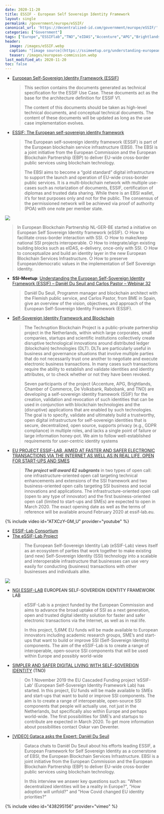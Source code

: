 ```yaml
---
date: 2020-11-20
title: ESSIF - European Self Sovereign Identity Framework
layout: single
permalink: /government/europe/eSSIF/
canonical_url: 'https://decentralized-id.com/government/europe/eSSIF/'
categories: ["Government"]
tags: ["Europe","ESSIFlab","TNO","eIDAS","Accenture","APG","Brightlands","De Volksbank","Rabobank","EBSI"]
header:
  image: /images/eSSIF.webp
  caption: "[image source](https://ssimeetup.org/understanding-european-self-sovereign-identity-framework-essif-daniel-du-seuil-carlos-pastor-webinar-32/)"
  teaser: /images/european-commission.webp
last_modified_at: 2020-11-20
toc: false
---
```


* [European Self-Sovereign Identity Framework (ESSIF)](https://ec.europa.eu/cefdigital/wiki/pages/viewpage.action?pageId=262505734)
  > This section contains the documents generated as technical specification for the ESSIF Use Case. These documents act as the base for the architecture definition for ESSIF V1.
  > 
  > The content of this documents should be taken as high-level technical documents, and conceptual technical documents. The content of these documents will be updated as long as the use case implementation evolves.
* [ESSIF: The European self-sovereign identity framework](https://medium.com/@SSI_Ambassador/essif-the-european-self-sovereign-identity-framework-4572f6875e12)
  > The European self-sovereign identity framework (ESSIF) is part of the European blockchain service infrastructure (EBSI). The EBSI is a joint initiative from the European Commission and the European Blockchain Partnership (EBP) to deliver EU-wide cross-border public services using blockchain technology.
  > 
  > The EBSI aims to become a “gold standard” digital infrastructure to support the launch and operation of EU-wide cross-border public services. It is a multi-blockchain network with multiple use-cases such as notarization of documents, ESSIF, certification of diplomas and trusted data sharing. While there is an EBSI wallet, it’s for test purposes only and not for the public. The consensus of the permissioned network will be achieved via proof of authority (POA) with one note per member state.

[![](https://i.imgur.com/KAMuWHB.png)](https://www.eesc.europa.eu/sites/default/files/files/1._panel_-_daniel_du_seuil.pdf)

> In European Blockchain Partnership NL-GER-BE started a initiative on
> European Self Sovereign Identity framework (eSSIF).
> ○ How to facilitate cross-border interaction with SSI.
> ○ How to make/keep national SSI projects interoperable.
> ○ How to integrate/align existing building blocks such as eIDAS, e-delivery, once-only with SSI.
> ○ How to conceptualize and build an identity layer in the new European Blockchain Services Infrastructure.
> ○ How to preserve European/democratic values in the implementation of Self Sovereign identity. 

* **SSI-Meetup**: [Understanding the European Self-Sovereign Identity Framework (ESSIF) – Daniël Du Seuil and Carlos Pastor – Webinar 32](https://ssimeetup.org/understanding-european-self-sovereign-identity-framework-essif-daniel-du-seuil-carlos-pastor-webinar-32/)
  > Daniël Du Seuil, Programm manager and blockchain architect with the Flemish public service, and Carlos Pastor, from BME in Spain, give an overview of the vision, objectives, and approach of the European Self-Sovereign Identity Framework (ESSIF).
* [Self-Sovereign Identity Framework and Blockchain](https://ercim-news.ercim.eu/en110/special/self-sovereign-identity-framework-and-blockchain)
  > The Techruption Blockchain Project is a public-private partnership project in the Netherlands, within which large corporates, small companies, startups and scientific institutions collectively create disruptive technological innovations around distributed ledger (blockchain) technologies (DLT). DLTs are particularly useful in business and governance situations that involve multiple parties that do not necessarily trust one another to negotiate and execute electronic business transactions. In many cases such transactions require the ability to establish and validate identities and identity attributes, or to check whether or not they have been revoked.
  > 
  > Seven participants of the project (Accenture, APG, Brightlands, Chamber of Commerce, De Volksbank, Rabobank, and TNO) are developing a self-sovereign identity framework (SSIF) for the creation, validation and revocation of such identities that can be used in conjunction with blockchain technologies and the (disruptive) applications that are enabled by such technologies. The goal is to specify, validate and ultimately build a trustworthy, open digital infrastructure for self-sovereign identities that is secure, decentralized, open source, supports privacy (e.g., GDPR compliance) in multiple roles, and lacks a single point of failure or large information honey-pot. We aim to follow well-established requirements for user-centric identity systems 
* [EU PROJECT ESSIF-LAB, AIMED AT FASTER AND SAFER ELECTRONIC TRANSACTIONS VIA THE INTERNET AS WELL AS IN REAL LIFE, OPEN FOR START-UPS AND SMES](https://www.tno.nl/en/about-tno/news/2019/12/eu-project-essif-lab-open-for-start-ups-and-smes/)
  > **_The project will award 62 subgrants_** in two types of open call: one infrastructure-oriented open call targeting technical enhancements and extensions of the SSI framework and two business-oriented open calls targeting SSI business and social innovations and applications. The infrastructure-oriented open call (open to any type of innovator) and the first business-oriented open call (limited to start-ups and SMEs) are expected to open in March 2020. The exact opening date as well as the terms of reference will be available around February 2020 at essif-lab.eu.

{% include video id="ATXCzY-GM_U" provider="youtube" %}

* [ESSIF-Lab Consortium](https://www.tno.nl/en/about-tno/news/2019/12/eu-project-essif-lab-open-for-start-ups-and-smes/)
* [The eSSIF-Lab Project](https://essif-lab.pages.grnet.gr/framework/docs/project)
  > The European Self-Sovereign Identity Lab (eSSIF-Lab) views itself as an ecosystem of parties that work together to make existing (and new) Self-Sovereign Identity (SSI) technology into a scalable and interoperable infrastructure that businesses can use very easily for conducting (business) transactions with other businesses and individuals alike.

![](https://i.imgur.com/96aQxGu.jpg)

* [NGI ESSIF-LAB](https://www.ngi.eu/ngi-projects/essif-lab/) EUROPEAN SELF-SOVEREIGN IDENTITY FRAMEWORK LAB
  > eSSIF-Lab is a project funded by the European Commission and aims to advance the broad uptake of SSI as a next generation, open and trusted digital identity solution for faster and safer electronic transactions via the Internet, as well as in real life.
  > 
  > In this project, 5,6M€ EU funds will be made available to European innovators including academic research groups, SME’s and start-ups that want to build or improve SSI (Self-Sovereign Identity) components. The aim of the eSSIF-Lab is to create a range of interoperable, open-source SSI components that will be used within Europe and possibly world-wide
* [SIMPLER AND SAFER DIGITAL LIVING WITH SELF-SOVEREIGN IDENTITY](https://www.tno.nl/en/focus-areas/information-communication-technology/roadmaps/data-sharing/ssi/) (TNO)
  > On 1 November 2019 the EU Cascaded Funding project ‘eSSIF-Lab’ (European Self-Sovereign Identity Framework Lab) has started. In this project, EU funds will be made available to SMEs and start-ups that want to build or improve SSI components. The aim is to create a range of interoperable, open-source SSI components that people will actually use, not just in the Netherlands, but specifically also within Europe and perhaps world-wide. The first possibilities for SME’s and startups to contribute are expected in March 2020. To get more information about possibilities contact Oskar van Deventer.
* [[VIDEO] Gataca asks the Expert: Daniël Du Seuil](https://gataca.io/insights/video-gataca-asks-the-expert-daniel-du-seuil)
  > Gataca chats to Daniël Du Seuil about his efforts leading ESSIF, a European Framework for Self Sovereign Identity as a cornerstone of EBSI, the European Blockchain Services Infrastructure. EBSI is a joint initiative from the European Commission and the European Blockchain Partnership (EBP) to deliver EU-wide cross-border public services using blockchain technology.
  > 
  > In this interview we answer key questions such as: "When decentralized identities will be a reality in Europe?", "How adoption will unfold?" and "How Covid changed EU identity priorities?"

{% include video id="438295156" provider="vimeo" %}

